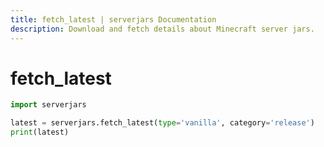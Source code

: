 ```yaml
---
title: fetch_latest | serverjars Documentation
description: Download and fetch details about Minecraft server jars.
---
```


# fetch_latest

```py
import serverjars

latest = serverjars.fetch_latest(type='vanilla', category='release')
print(latest)
```
